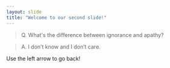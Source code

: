 ```yaml
---
layout: slide
title: "Welcome to our second slide!"
---
```

> Q. What's the difference between ignorance and apathy?

> A. I don’t know and I don’t care.

Use the left arrow to go back!
